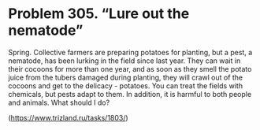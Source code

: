 # Problem 305. “Lure out the nematode”

Spring. Collective farmers are preparing potatoes for planting, but a pest, a nematode, has been lurking in the field since last year. They can wait in their cocoons for more than one year, and as soon as they smell the potato juice from the tubers damaged during planting, they will crawl out of the cocoons and get to the delicacy - potatoes. You can treat the fields with chemicals, but pests adapt to them. In addition, it is harmful to both people and animals. What should I do?

(https://www.trizland.ru/tasks/1803/)